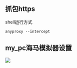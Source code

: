 ## 抓包https
shell运行方式
```shell
anyproxy --intercept
```

## my_pc海马模拟器设置
![](../../App爬虫相关/images/3.png)